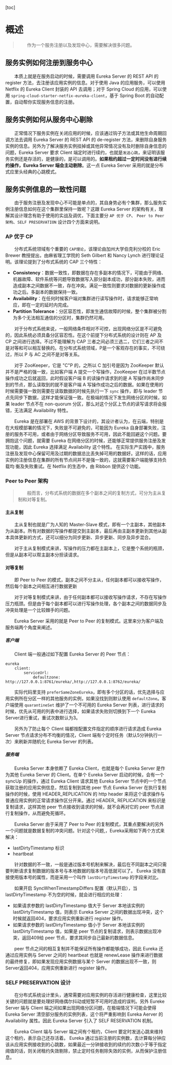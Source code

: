 [toc]

# 概述

> 　　作为一个服务注册以及发现中心，需要解决很多问题。

## 服务实例如何注册到服务中心

　　本质上就是在服务启动的时候，需要调用 Eureka Server 的 REST API 的 register 方法，去注册该应用实例的信息。对于使用 Java 的应用服务，可以使用 Netflix 的 Eureka Client 封装的 API 去调用；对于 Spring Cloud 的应用，可以使用 `spring-cloud-starter-netfix-eureka-client`，基于 Spring Boot 的自动配置，自动帮你实现服务信息的注册。

## 服务实例如何从服务中心剔除

　　正常情况下服务实例在关闭应用的时候，应该通过钩子方法或其他生命周期回调方法去调用 Eureka Server 的 REST API 的 de-register 方法，来删除自身服务实例的信息。另外为了解决服务实例挂掉或其他异常情况没有及时删除自身信息的问题，Eureka Server 要求 Client 端定时进行续约，也就是`发送心跳`，来证明该服务实例还是存活的，是健康的，是可以调用的。**如果租约超过一定时间没有进行续约操作，Eureka Server 端会主动剔除**。这一点 Eureka Server 采用的就是分布式应里头经典的心跳模式。

## 服务实例信息的一致性问题

　　由于服务注册及发现中心不可能是单点的，其自身势必有个集群，那么服务实例注册信息如何在这个集群里保持一致呢？这跟 Eureka Server 的架构有关，理解其设计理念有助于使用的实战及调优，下面主要分 `AP 优于 CP`、 `Peer to Peer 架构`、`SELF PRESERVATION` 设计四个方面来说明。

### AP 优于 CP

　　分布式系统领域有个重要的 `CAP理论`，该理论由加州大学伯克利分校的 Eric Brewer 教授提出，由麻省理工学院的 Seth Gilbert 和 Nancy Lynch 进行理论证明。该理论提到了分布式系统的 CAP 三个特性：

* **Consistency**：数据一致性，即数据在存在多副本的情况下，可能由于网络、机器故障、软件系统等问题导致数据写入部分副本成功，部分副本失败，进而造成副本之间数据不一致，存在冲突。满足一致性则要求对数据的更新操作成功之后。多副本的数据保持一致。
* **Availability**：在任何时候客户端对集群进行读写操作时，请求能够正常响应，即在一定的延时内完成。
* **Partition Tolerance**：分区容忍性，即发生通信故障的时候，整个集群被分割为多个无法相互通信的分区时，集群仍然可用。

　　对于分布式系统来说，一般网络条件相对不可控，出现网络分区是不可避免的，因此系统必须具备分区容忍性。在这个前提下分布式系统的设计则在 AP 及 CP 之间进行选择。不过不能理解为 CAP 三者之间必须三选二，它们三者之间不是对等和可以相互替换的。在分布式系统领域，P是一个客观存在的事实，不可绕过，所以 P 与 AC 之间不是对等关系。

　　对于 ZooKeeper，它是 "C"P 的，之所以 C 加引号是因为 ZooKeeper 默认并不是严格的强一致，比如客户端 A 提交一个写操作，ZooKeeper 在过半数节点操作成功之后就返回，此时假设客户端 B 的读操作请求到的是 A 写操作尚未同步到的节点，那么读取到的就不是客户端 A 写操作成功之后的数据。如果在使用的时候需要强一致则需要在读取数据的时候先执行一下 `sync` 操作，即与 leader 节点先同步下数据，这样才能保证强一致。在极端的情况下发生网络分区的时候，如果 leader 节点不在 non-quorum 分区，那么对这个分区上节点的读写请求将会报错，无法满足 Availability 特性。

　　Eureka 是在部署在 AWS 的背景下设计的，其设计者认为，在云端，特别是在大规模部署的情况下，失败是不可避免的，可能因为 Eureka 自身部署失败，注册的服务不可用，或者由于网络分区导致服务不可用，因此不能回避这个问题。要拥抱这个问题，就需要 Eureka 在网络分区的时候，还能够正常提供服务注册及发现功能，因此 Eureka 选择满足 Availability 这个特性。 在实际生产实践中，服务注册及发现中心保留可用及过期的数据总比丢失掉可用的数据好。这样的话，应用实例的注册信息在集群的所有节点间并不是强一致的，这就需要客户端能够支持负载均
衡及失败重试。在 Netflix 的生态中，由 Ribbon 提供这个功能。

### Peer to Peer 架构

> 　　般而言，分布式系统的数据在多个副本之间的复制方式，可分为主从复制和对等复制。

#### 主从复制

　　主从复制也就是广为人知的 Master-Slave 模式，即有一个主副本，其他副本为从副本。所有对数据的写操作都提交到主副本，最后再由主副本更新到其他从副本具体更新的方式，还可以细分为同步更新、异步更新、同步及异步混合。

　　对于主从复制模式来讲，写操作的压力都在主副本上，它是整个系统的瓶颈，但是从副本可以帮主副本分担读请求。

#### 对等复制

　　即 Peer to Peer 的模式，副本之间不分主从，任何副本都可以接收写操作，然后每个副本之间相互进行数据更新

　　对于对等复制模式来讲，由于任何副本都可以接收写操作请求，不存在写操作压力瓶颈。但是由于每个副本都可以进行写操作处理，各个副本之间的数据同步及冲突处理是一个比较棘手的问题。

　　Eureka Server 采用的就是 Peer to Peer 的复制模式。这里来分为客户端及服务端两个角度来阐述。

##### 客户端

　　Client 端一般通过如下配置 Eureka Server 的 Peer 节点：

```
eureka
	client: 
		serviceUrl: 
			defaultzone: http://127.0.0.1:8761/eureka/,http://127.0.0.1:8762/eureka/
```

　　实际代码里支持 `preferSameZoneEureka`，即有多个分区的话，优先选择与应用实例所在分区一样的其他服务的实例，如果没找到则默认使用 `defaultZone`。客户端使用 `quarantineSet` 维护了一个不可用的 Eureka Server 列表，进行请求的时候，优先从可用的列表中进行选择，如果请求失败则切换到下一个 Eureka Server进行重试，重试次数默认为3。

　　另外为了防止每个 Client 端都按配置文件指定的顺序进行请求造成 Eureka Server 节点请求分布不均衡的情况，Client 端有个定时任务（默认5分钟执行一次）来刷新并随机化 Eureka Server 的列表。

##### 服务端

　　Eureka Server 本身依赖了 Eureka Client，也就是每个 Eureka Server 是作为其他 Eureka Server 的 Client。在单个 Eureka Server 启动的时候，会有一个 syncUp 的操作，通过 Eureka Client 请求其他 Eureka Server 节点中的一个节点获取注册的应用实例信息，然后复制到其他 peer 节点 Eureka Server 在执行复制操作的时候，使用 HEADER_REPLICATION 的 http header 来将这个请求操作与普通应用实例的正常请求操作区分开来。通过 HEADER_ REPLICATION 来标识是复制请求，这样其他 peer 节点接收到请求的时候，就不会再对它的 peer 节点进行复制操作，从而避免死循环。

　　Eureka Server 由于采用了 Peer to Peer 的复制模式，其重点要解决的另外一个问题就是数据复制的冲突问题。针对这个问题,，Eureka采用如下两个方式来解决：

* lastDirtyTimestamp 标识
* heartbeat

　　针对数据的不一致，一般是通过版本号机制来解决，最后在不同副本之间只需要判断请求复制数据的版本号与本地数据的版本号高低就可以了。 Eureka 没有直接使用版本号的属性，而是采用一个叫作 `lastDirtyTimestamp` 的字段来对比。

　　如果开启 SyncWhenTimestampDiffers 配置（默认开启），当 lastDirtyTimestamp 不为空的时候，就会进行相应的处理：

* 如果请求参数的 lastDirtyTimestamp 值大于 Server 本地该实例的 lastDirtyTimestamp 值，则表示 Eureka Server 之间的数据出现冲突，这个时候就返回404，要求应用实例重新进行 register 操作。
* 如果请求参数的 lastDirtyTimestamp 值小于 Server 本地该实例的 lastDirtyTimestamp 值，如果是 peer 节点的复制请求，则表示数据出现冲突，返回409给 peer 节点，要求其同步自己最新的数据信息。

　　peer 节点之间的相互复制并不能保证所有操作都能够成功，因此 Eureka 还通过应用实例与 Server 之间的 heartbeat 也就是 renewLease 操作来进行数据的最终修复，即如果发现应用实例数据与某个 Server 的数据出现不一致，则 Server返回404，应用实例重新进行 register 操作。

### SELF PRESERVATION 设计

　　在分布式系统设计里头，通常需要对应用实例的存活进行健康检查，这里比较关键的问题就是要处理好网络偶尔抖动或短暂不可用时造成的误判。另外 Eureke Server 端与 Client 端之间如果出现网络分区问题，在极端情况下可能会使得 Eureka Server 清空部分服务的实例列表，这个将严重影响到 Eureka Aerver 的 Availability 属性。因此 Eureka Server 引入了 SELF RESERVATION 机制。

　　Eureka Client 端与 Server 端之间有个租约，Client 要定时发送心跳来维持这个租约，表示自己还存活着。 Eureka 通过当前注册的实例数，去计算每分钟应该从应用实例接收到的心跳数，如果最近一分钟接收到的续约的次数小于等于指定阈值的话，则关闭租约失效剔除，禁止定时任务剔除失效的实例，从而保护注册信息。
